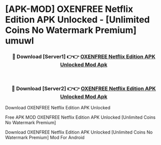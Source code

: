 # [APK-MOD] OXENFREE  Netflix Edition APK Unlocked - [Unlimited Coins No Watermark Premium] umuwl



<div align="center">
<h3>🔴 Download [Server1] 👉👉 <a href="https://momento.my/?title=OXENFREE__Netflix_Edition_APK_Unlocked">OXENFREE  Netflix Edition APK Unlocked Mod Apk</a></h3><br>

<h3>🔴 Download [Server2] 👉👉 <a href="https://momento.my/?title=OXENFREE__Netflix_Edition_APK_Unlocked">OXENFREE  Netflix Edition APK Unlocked Mod Apk</a></h3>
</div>



Download OXENFREE  Netflix Edition APK Unlocked 

Free APK MOD OXENFREE  Netflix Edition APK Unlocked [Unlimited Coins No Watermark Premium]

Download OXENFREE  Netflix Edition APK Unlocked [Unlimited Coins No Watermark Premium] Mod For Android
